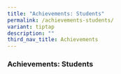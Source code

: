 ```yaml
---
title: "Achievements: Students"
permalink: /achievements-students/
variant: tiptap
description: ""
third_nav_title: Achievements
---
```

<h3>Achievements: Students</h3>
<p></p>